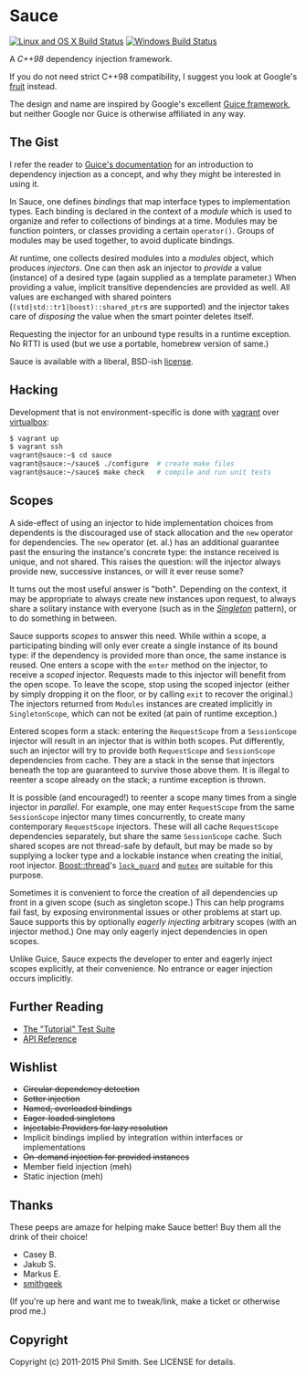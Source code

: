 # Sauce #

[![Linux and OS X Build Status][travis-badge]][travis]
[![Windows Build Status][appveyor-badge]][appveyor]

[travis-badge]: https://travis-ci.org/phs/sauce.png?branch=master
[travis]: https://travis-ci.org/phs/sauce
[appveyor-badge]: https://ci.appveyor.com/api/projects/status/wu0r3i4llt3jyc62
[appveyor]: https://ci.appveyor.com/project/phs/sauce

A *C++98* dependency injection framework.

If you do not need strict C++98 compatibility, I suggest you look at Google's
[fruit][google-fruit] instead.

The design and name are inspired by Google's excellent [Guice framework][google-guice],
but neither Google nor Guice is otherwise affiliated in any way.

[google-guice]: https://github.com/google/guice
[google-fruit]: https://github.com/google/fruit

## The Gist ##

I refer the reader to [Guice's documentation][guice-motivation] for an introduction to
dependency injection as a concept, and why they might be interested in using it.

In Sauce, one defines _bindings_ that map interface types to implementation types.  Each
binding is declared in the context of a _module_ which is used to organize and refer to
collections of bindings at a time.  Modules may be function pointers, or classes
providing a certain `operator()`.  Groups of modules may be used together, to avoid
duplicate bindings.

At runtime, one collects desired modules into a _modules_ object, which produces
_injectors_.  One can then ask an injector to _provide_ a value (instance) of a desired
type (again supplied as a template parameter.)  When providing a value, implicit
transitive dependencies are provided as well.  All values are exchanged with shared
pointers (`(std|std::tr1|boost)::shared_ptr`s are supported) and the injector takes care
of _disposing_ the value when the smart pointer deletes itself.

Requesting the injector for an unbound type results in a runtime exception.  No RTTI is
used (but we use a portable, homebrew version of same.)

Sauce is available with a liberal, BSD-ish [license][sauce-license].

[guice-motivation]: https://github.com/google/guice/wiki/Motivation
[sauce-license]: https://github.com/phs/sauce/blob/master/LICENSE

## Hacking ##

Development that is not environment-specific is done with [vagrant][vagrant] over
[virtualbox][virtualbox]:

```bash
$ vagrant up
$ vagrant ssh
vagrant@sauce:~$ cd sauce
vagrant@sauce:~/sauce$ ./configure  # create make files
vagrant@sauce:~/sauce$ make check   # compile and run unit tests
```

[vagrant]: http://www.vagrantup.com/
[virtualbox]: https://www.virtualbox.org/

## Scopes ##

A side-effect of using an injector to hide implementation choices from dependents is the
discouraged use of stack allocation and the `new` operator for dependencies.  The `new`
operator (et. al.) has an additional guarantee past the ensuring the instance's concrete
type: the instance received is unique, and not shared.  This raises the question: will
the injector always provide new, successive instances, or will it ever reuse some?

It turns out the most useful answer is "both".  Depending on the context, it may be
appropriate to always create new instances upon request, to always share a solitary
instance with everyone (such as in the [_Singleton_][singleton] pattern), or to do
something in between.

Sauce supports _scopes_ to answer this need.  While within a scope, a participating
binding will only ever create a single instance of its bound type: if the dependency is
provided more than once, the same instance is reused.  One enters a scope with the
`enter` method on the injector, to receive a _scoped_ injector.  Requests made to this
injector will benefit from the open scope.  To leave the scope, stop using the scoped
injector (either by simply dropping it on the floor, or by calling `exit` to recover the
original.)  The injectors returned from `Modules` instances are created implicitly in
`SingletonScope`, which can not be exited (at pain of runtime exception.)

Entered scopes form a stack: entering the `RequestScope` from a `SessionScope` injector
will result in an injector that is within both scopes.  Put differently, such an injector
will try to provide both `RequestScope` and `SessionScope` dependencies from cache.  They
are a stack in the sense that injectors beneath the top are guaranteed to survive those
above them.  It is illegal to reenter a scope already on the stack; a runtime exception
is thrown.

It is possible (and encouraged!) to reenter a scope many times from a single injector in
_parallel_.  For example, one may enter `RequestScope` from the same `SessionScope`
injector many times concurrently, to create many contemporary `RequestScope` injectors.
These will all cache `RequestScope` dependencies separately, but share the same
`SessionScope` cache.  Such shared scopes are not thread-safe by default, but may be made
so by supplying a locker type and a lockable instance when creating the initial, root
injector.  [Boost::thread][boost-thread]'s [`lock_guard`][boost-lock-guard] and
[`mutex`][boost-mutex] are suitable for this purpose.

Sometimes it is convenient to force the creation of all dependencies up front in a given
scope (such as singleton scope.)  This can help programs fail fast, by exposing
environmental issues or other problems at start up.  Sauce supports this by optionally
_eagerly injecting_ arbitrary scopes (with an injector method.)  One may only eagerly
inject dependencies in open scopes.

Unlike Guice, Sauce expects the developer to enter and eagerly inject scopes explicitly,
at their convenience.  No entrance or eager injection occurs implicitly.

[singleton]: http://en.wikipedia.org/wiki/Singleton_pattern
[boost-thread]: http://www.boost.org/doc/libs/1_47_0/doc/html/thread.html
[boost-lock-guard]: http://www.boost.org/doc/libs/1_47_0/doc/html/thread/synchronization.html#thread.synchronization.locks.lock_guard
[boost-mutex]: http://www.boost.org/doc/libs/1_47_0/doc/html/thread/synchronization.html#thread.synchronization.mutex_types.mutex

## Further Reading ##

* [The "Tutorial" Test Suite](https://github.com/phs/sauce/blob/master/test/tutorial_test.cc)
* [API Reference](http://phs.github.com/sauce/doxygen-doc/html/)

## Wishlist ##

* ~~Circular dependency detection~~
* ~~Setter injection~~
* ~~Named, overloaded bindings~~
* ~~Eager-loaded singletons~~
* ~~Injectable Providers for lazy resolution~~
* Implicit bindings implied by integration within interfaces or implementations
* ~~On-demand injection for provided instances~~
* Member field injection (meh)
* Static injection (meh)

## Thanks ##

These peeps are amaze for helping make Sauce better!  Buy them all the drink of their
choice!

* Casey B.
* Jakub S.
* Markus E.
* [smithgeek](https://github.com/smithgeek)

(If you're up here and want me to tweak/link, make a ticket or otherwise prod me.)

## Copyright ##

Copyright (c) 2011-2015 Phil Smith. See LICENSE for details.
